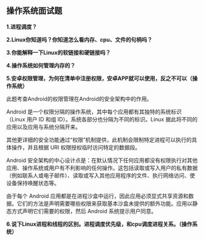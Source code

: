 ## 操作系统面试题

**1.进程调度？**



**2.Linux你知道吗？你知道怎么看内存、cpu、文件的句柄吗？**



**3.你能解释一下Linux的软链接和硬链接吗？**



**4.操作系统如何管理内存的？**

**5.安卓权限管理，为何在清单中注册权限，安卓APP就可以使用，反之不可以（操作系统）**

此题考查Android的权限管理在Android的安全架构中的作用。

Android 是一个权限分隔的操作系统，其中每个应用都有其独特的系统标识（Linux 用户 ID 和组 ID）。系统各部分也分隔为不同的标识。Linux 据此将不同的应用以及应用与系统分隔开来。

其他更详细的安全功能通过“权限”机制提供，此机制会限制特定进程可以执行的具体操作，并且根据 URI 权限授权临时访问特定的数据段。

Android 安全架构的中心设计点是：在默认情况下任何应用都没有权限执行对其他应用、操作系统或用户有不利影响的任何操作。这包括读取或写入用户的私有数据（例如联系人或电子邮件）、读取或写入其他应用程序的文件、执行网络访问、使设备保持唤醒状态等。

由于每个 Android 应用都是在进程沙盒中运行，因此应用必须显式共享资源和数据。它们的方法是声明需要哪些权限来获取基本沙盒未提供的额外功能。应用以静态方式声明它们需要的权限，然后 Android 系统提示用户同意。

**6.说下Linux进程和线程的区别。进程调度优先级，和cpu调度进程关系。（操作系统）**
